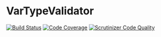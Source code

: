 # VarTypeValidator
[![Build Status](https://travis-ci.org/Ajirass/VarTypeValidator.svg?branch=master)](https://travis-ci.org/Ajirass/VarTypeValidator)
[![Code Coverage](https://scrutinizer-ci.com/g/Ajirass/VarTypeValidator/badges/coverage.png?b=master)](https://scrutinizer-ci.com/g/Ajirass/VarTypeValidator/?branch=master)
[![Scrutinizer Code Quality](https://scrutinizer-ci.com/g/Ajirass/VarTypeValidator/badges/quality-score.png?b=master)](https://scrutinizer-ci.com/g/Ajirass/VarTypeValidator/?branch=master)